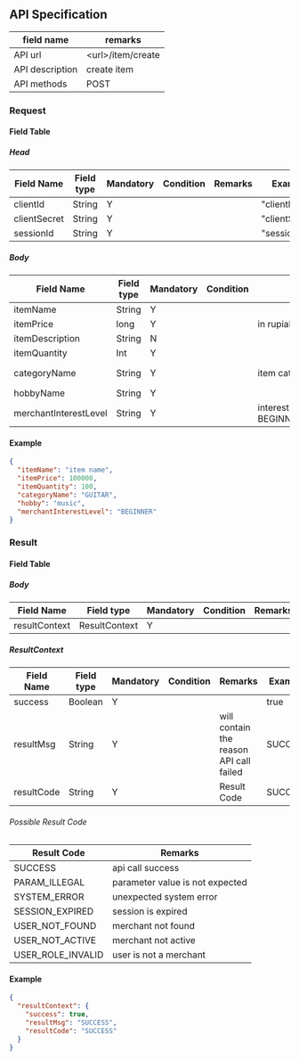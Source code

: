## API Specification

| field name      | remarks             |
| --------------- | ------------------- |
| API url         | \<url\>/item/create |
| API description | create item         |
| API methods     | POST                |

### Request

#### Field Table

##### Head

| Field Name   | Field type | Mandatory | Condition | Remarks | Example        |
| ------------ | ---------- | --------- | --------- | ------- | -------------- |
| clientId     | String     | Y         |           |         | "clientId"     |
| clientSecret | String     | Y         |           |         | "clientSecret" |
| sessionId    | String     | Y         |           |         | "sessionId"    |

##### Body

| Field Name            | Field type | Mandatory | Condition | Remarks                                                             | Example        |
| --------------------- | ---------- | --------- | --------- | ------------------------------------------------------------------- | -------------- |
| itemName              | String     | Y         |           |                                                                     | "item name"    |
| itemPrice             | long       | Y         |           | in rupiah                                                           | 100000         |
| itemDescription       | String     | N         |           |                                                                     |                |
| itemQuantity          | Int        | Y         |           |                                                                     | 10             |
| categoryName          | String     | Y         |           | item category name                                                  | "item category |
| hobbyName             | String     | Y         |           |                                                                     | "music"        |
| merchantInterestLevel | String     | Y         |           | interest level set by merchant<br> BEGINNER,INTERMEDIATE,ENTHUSIAST | "BEGINNER"     |

#### Example

```json
{
  "itemName": "item name",
  "itemPrice": 100000,
  "itemQuantity": 100,
  "categoryName": "GUITAR",
  "hobby": "music",
  "merchantInterestLevel": "BEGINNER"
}
```

### Result

#### Field Table

##### Body

| Field Name    | Field type    | Mandatory | Condition | Remarks | Example |
| ------------- | ------------- | --------- | --------- | ------- | ------- |
| resultContext | ResultContext | Y         |           |         |         |

##### ResultContext

| Field Name | Field type | Mandatory | Condition | Remarks                                 | Example |
| ---------- | ---------- | --------- | --------- | --------------------------------------- | ------- |
| success    | Boolean    | Y         |           |                                         | true    |
| resultMsg  | String     | Y         |           | will contain the reason API call failed | SUCCESS |
| resultCode | String     | Y         |           | Result Code                             | SUCCESS |

###### Possible Result Code

| Result Code       | Remarks                         |
| ----------------- | ------------------------------- |
| SUCCESS           | api call success                |
| PARAM_ILLEGAL     | parameter value is not expected |
| SYSTEM_ERROR      | unexpected system error         |
| SESSION_EXPIRED   | session is expired              |
| USER_NOT_FOUND    | merchant not found              |
| USER_NOT_ACTIVE   | merchant not active             |
| USER_ROLE_INVALID | user is not a merchant          |

#### Example

```json
{
  "resultContext": {
    "success": true,
    "resultMsg": "SUCCESS",
    "resultCode": "SUCCESS"
  }
}
```
